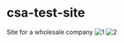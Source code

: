 # csa-test-site
Site for a wholesale company
![1](https://user-images.githubusercontent.com/128710490/227478568-426b1e45-68a9-4d58-849a-fd520a017221.JPG)
![2](https://user-images.githubusercontent.com/128710490/227480631-3e8bbab6-538f-42f6-9dc3-071beb20bca6.JPG)
